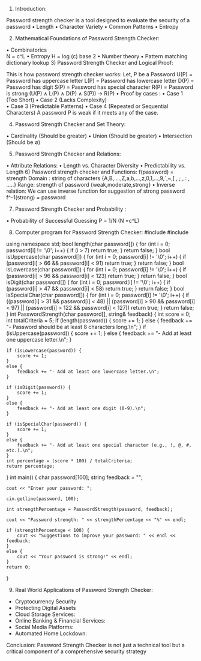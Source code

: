 1) Introduction: 

Password strength checker is a tool designed to evaluate the security of a password
• Length
• Character Variety 
• Common Patterns 
• Entropy 
  
2) Mathematical Foundations of Password Strength Checker:

• Combinatorics   
       N = c^L 
• Entropy 
      H = log (c)  base 2
      •   Number theory 
      •   Pattern matching dictionary lookup 
3) Password Strength Checker and Logical Proof:

This is how password strength checker works:
Let, P be a Password 
U(P) = Password has uppercase letter
L(P) = Password has lowercase letter 
D(P) = Password has digit
S(P) = Password has special character 
R(P) = Password is strong 
(U(P) ∧ L(P) ∧ D(P) ∧ S(P)) → R(P)
 • Proof by cases :
       • Case 1 (Too Short)
       • Case 2 (Lacks Complexity)                     
       • Case 3 (Predictable Patterns)
       • Case 4 (Repeated or Sequential Characters)
     A password P is weak if it meets any of the case.

4) Password Strength Checker and Set Theory: 

• Cardinality (Should be greater)
• Union    (Should be greater)
• Intersection         (Should be ∅)
      


5) Password Strength Checker and Relations:
 
• Attribute Relations: 
     • Length vs. Character Diversity
     • Predictability vs. Length
6) Password strength checker and Functions: 
f(password) = strength 
Domain : string of characters {A,B,....,Z,a,b,...,z,0,1,...,9,`,~,[ , ; , : , .....}
Range: strength of password {weak,moderate,strong}
• Inverse relation: 
We can use inverse function for suggestion of strong password
f^-1(strong) = password

7) Password Strength Checker and Probability : 

  • Probability of Successful Guessing
       P = 1/N  (N =c^L)

8) Computer program for Password Strength Checker:
#include <iostream>
#include <string>

using namespace std;
bool length(char password[]) {
    for (int i = 0; password[i] != '\0'; i++) {
        if (i > 7) return true;
    }
    return false;
}
bool isUppercase(char password[]) {
    for (int i = 0; password[i] != '\0'; i++)
    {
        if (password[i] > 66 && password[i] < 91)
            return true;
    }
    return false;
}
bool isLowercase(char password[]) {
    for (int i = 0; password[i] != '\0'; i++)
    {
        if (password[i] > 96 && password[i] < 123) 
            return true;
    }
    return false;
}
bool isDigit(char password[]) {
    for (int i = 0; password[i] != '\0'; i++) 
    {
        if (password[i] > 47 && password[i] < 58)
            return true;
    }
    return false;
}
bool isSpecialChar(char password[]) {
    for (int i = 0; password[i] != '\0'; i++) 
    {
        if ((password[i] > 31 && password[i] < 48) || (password[i] > 90 && password[i] < 97) || (password[i] > 122 && password[i] < 127)) 
            return true;
    }
    return false;
}
int PasswordStrength(char password[], string& feedback) {
    int score = 0;
    int totalCriteria = 5;
    if (length(password)) {
        score += 1;
    }
    else {
        feedback += "- Password should be at least 8 characters long.\n";
    }
    if (isUppercase(password)) {
        score += 1;
    }
    else {
        feedback += "- Add at least one uppercase letter.\n";
    }

    if (isLowercase(password)) {
        score += 1;
    }
    else {
        feedback += "- Add at least one lowercase letter.\n";
    }

    if (isDigit(password)) {
        score += 1;
    }
    else {
        feedback += "- Add at least one digit (0-9).\n";
    }

    if (isSpecialChar(password)) {
        score += 1;
    }
    else {
        feedback += "- Add at least one special character (e.g., !, @, #, etc.).\n";
    }
    int percentage = (score * 100) / totalCriteria;
    return percentage;
}
int main() {
    char  password[100];
    string feedback = "";

    cout << "Enter your password: ";

    cin.getline(password, 100);

    int strengthPercentage = PasswordStrength(password, feedback);

    cout << "Password strength: " << strengthPercentage << "%" << endl;

    if (strengthPercentage < 100) {
        cout << "Suggestions to improve your password: " << endl << feedback;
    }
    else {
        cout << "Your password is strong!" << endl;
    }
    return 0;
}

9) Real World Applications of Password Strength Checker: 

* Cryptocurrency Security
* Protecting Digital Assets
* Cloud Storage Services:
* Online Banking & Financial Services:
* Social Media Platforms:
* Automated Home Lockdown:

Conclusion:
Password Strength Checker is not just a technical tool but a critical component of a comprehensive security strategy





